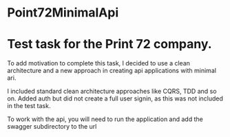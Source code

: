 # Point72MinimalApi
# Test task for the Print 72 company.

To add motivation to complete this task, I decided to use a clean architecture and a new approach in creating api applications with minimal ari. 

I included standard clean architecture approaches like CQRS, TDD and so on. Added auth but did not create a full user signin, as this was not included in the test task. 

To work with the api, you will need to run the application and add the swagger subdirectory to the url
